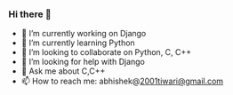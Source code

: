 ### Hi there 👋

<!--
**Abkt2001/Abkt2001** is a ✨ _special_ ✨ repository because its `README.md` (this file) appears on your GitHub profile.

Here are some ideas to get you started:
-->
- 🔭 I’m currently working on Django
- 🌱 I’m currently learning Python
- 👯 I’m looking to collaborate on Python, C, C++
- 🤔 I’m looking for help with Django
- 💬 Ask me about C,C++
- 📫 How to reach me: abhishek@2001tiwari@gmail.com
<!--
- 😄 Pronouns: ...
- ⚡ Fun fact: ...
-->
